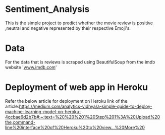 # Sentiment_Analysis
This is the simple project to predict whether the movie review is positive ,neutral and negative represented by their respective Emoji's.  

# Data 
For the data that is reviews is scraped using BeautifulSoup from the imdb website 'www.imdb.com' 

# Deployment of web app in Heroku
Refer the below article for deployment on Heroku
link of the article:https://medium.com/analytics-vidhya/a-simple-guide-to-deploy-machine-learning-model-on-heroku-4ccbae6d2b7b#:~:text=%20%20%201%20Step%201%3A%20Upload%20the,command-line%20interface%20of%20Heroku%20to%20view...%20More%20
